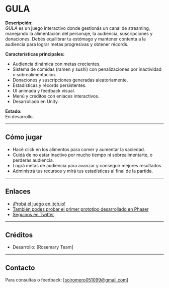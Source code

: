 # GULA

**Descripción:**  
*GULA* es un juego interactivo donde gestionás un canal de streaming, manejando la alimentación del personaje, la audiencia, suscripciones y donaciones. Debés equilibrar tu estómago y mantener contenta a la audiencia para lograr metas progresivas y obtener récords.

**Características principales:**  
- Audiencia dinámica con metas crecientes.  
- Sistema de comidas (ramen y sushi) con penalizaciones por inactividad o sobrealimentación.  
- Donaciones y suscripciones generadas aleatoriamente.  
- Estadísticas y récords persistentes.  
- UI animada y feedback visual.  
- Menú y créditos con enlaces interactivos.  
- Desarrollado en Unity.

**Estado:**  
En desarrollo.

---

## Cómo jugar

- Hacé click en los alimentos para comer y aumentar la saciedad.  
- Cuidá de no estar inactivo por mucho tiempo ni sobrealimentarte, o perderás audiencia.  
- Lográ metas de audiencia para avanzar y conseguir mejores resultados.  
- Administrá tus recursos y mirá tus estadísticas al final de la partida.

---


## Enlaces

- [¡Probá el juego en itch.io!](https://sawkhe.itch.io/gula)  
- [También podes probar el primer prototipo desarrollado en Phaser](https://sawkhe.itch.io/gula-pt)
- [Seguinos en Twitter](https://x.com/RosemaryTeamJam)  

---

## Créditos

- Desarrollo: [Rosemary Team]  

---

## Contacto

Para consultas o feedback: [solromero051099@gmail.com]